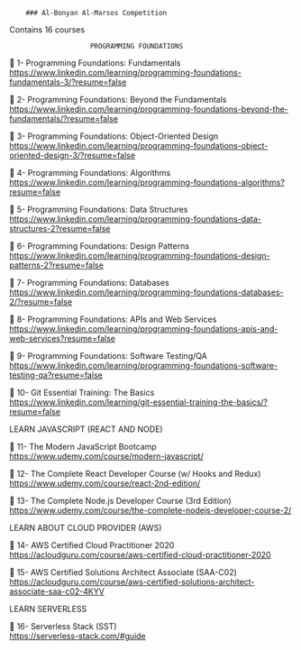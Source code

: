 		### Al-Bonyan Al-Marsos Competition
Contains 16 courses

						PROGRAMMING FOUNDATIONS 		
🔗	1- Programming Foundations: Fundamentals						https://www.linkedin.com/learning/programming-foundations-fundamentals-3/?resume=false	
								

🔗	2- Programming Foundations: Beyond the Fundamentals				https://www.linkedin.com/learning/programming-foundations-beyond-the-fundamentals/?resume=false	
								

🔗	3- Programming Foundations: Object-Oriented Design				https://www.linkedin.com/learning/programming-foundations-object-oriented-design-3/?resume=false	
								
								
🔗	4- Programming Foundations: Algorithms					
	https://www.linkedin.com/learning/programming-foundations-algorithms?resume=false					
								
🔗	5- Programming Foundations: Data Structures					
	https://www.linkedin.com/learning/programming-foundations-data-structures-2?resume=false							
								
								
🔗	6- Programming Foundations: Design Patterns					
	https://www.linkedin.com/learning/programming-foundations-design-patterns-2?resume=false						
								
								
🔗	7- Programming Foundations: Databases							https://www.linkedin.com/learning/programming-foundations-databases-2/?resume=false	
								
								
								
🔗	8- Programming Foundations: APIs and Web Services				https://www.linkedin.com/learning/programming-foundations-apis-and-web-services?resume=false					
						
🔗	9- Programming Foundations: Software Testing/QA					https://www.linkedin.com/learning/programming-foundations-software-testing-qa?resume=false				
								
								
								
🔗	10- Git Essential Training: The Basics					
	https://www.linkedin.com/learning/git-essential-training-the-basics/?resume=false							
								
								
LEARN JAVASCRIPT (REACT AND NODE)								
								
												
🔗	11- The Modern JavaScript Bootcamp								https://www.udemy.com/course/modern-javascript/	
								
								
								
🔗	12- The Complete React Developer Course (w/ Hooks and Redux)	https://www.udemy.com/course/react-2nd-edition/				
								
								
								
🔗	13- The Complete Node.js Developer Course (3rd Edition)			https://www.udemy.com/course/the-complete-nodejs-developer-course-2/					
								
								
								
LEARN ABOUT CLOUD PROVIDER (AWS)								
												
								
🔗	14- AWS Certified Cloud Practitioner 2020						https://acloudguru.com/course/aws-certified-cloud-practitioner-2020			
								
								
								
🔗	15- AWS Certified Solutions Architect Associate (SAA-C02)		https://acloudguru.com/course/aws-certified-solutions-architect-associate-saa-c02-4KYV					
									
								
LEARN SERVERLESS								
													
								
🔗	16- Serverless Stack (SST)					
	https://serverless-stack.com/#guide